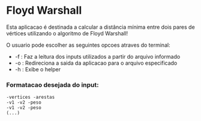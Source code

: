 # Floyd Warshall
Esta aplicacao é destinada a calcular a distância mínima entre dois pares de vértices utilizando o algoritmo de Floyd Warshall!

O usuario pode escolher as seguintes opcoes atraves do terminal:
- -f <arquivo> : Faz a leitura dos inputs utilizados a partir do arquivo informado
- -o <arquivo> : Redireciona a saida da aplicacao para o arquivo especificado
- -h           : Exibe o helper

### Formatacao desejada do input:
```
-vertices -arestas
-v1 -v2 -peso
-v1 -v2 -peso
(...)
```